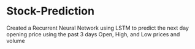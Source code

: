 # Stock-Prediction
Created a Recurrent Neural Network using LSTM to predict the next day opening price using the past 3 days Open, High, and Low prices and volume
